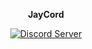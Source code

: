<div align="center">

**JayCord**
  
[![Discord Server](https://discord.com/api/guilds/929378716902117468/embed.png?style=banner2)](https://discord.gg/47fWbK5QYB)

</div>
